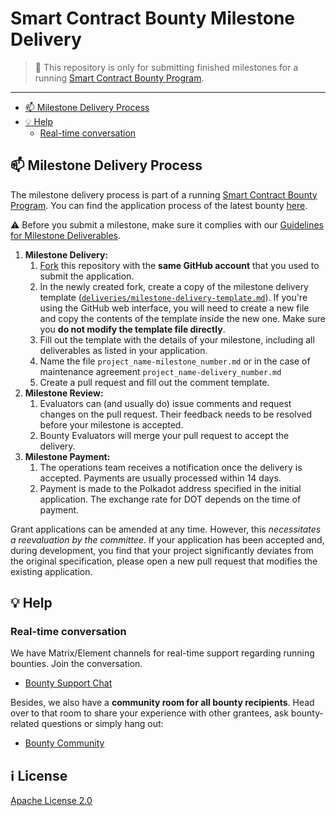 # Smart Contract Bounty Milestone Delivery <!-- omit in toc -->

> **:loudspeaker:** This repository is only for submitting finished milestones for a running [Smart Contract Bounty Program](https://github.com/use-inkubator/).

---

- [:mailbox: Milestone Delivery Process](#mailbox-milestone-delivery-process)
- [:bulb: Help](#bulb-help)
  - [Real-time conversation](#real-time-conversation)

## :mailbox: Milestone Delivery Process

The milestone delivery process is part of a running [Smart Contract Bounty Program](https://github.com/smart-contract-bounty). You can find the application process of the latest bounty [here](https://github.com/use-inkubator/Support-Docs/blob/master/milestone-deliverables-guidelines.md).  

:warning: Before you submit a milestone, make sure it complies with our [Guidelines for Milestone Deliverables](https://github.com/use-inkubator/Support-Docs/blob/master/milestone-deliverables-guidelines.md).

1. **Milestone Delivery:**
   1. [Fork](https://github.com/use-inkubator/Bounty-Milestone-Delivery/fork) this repository with the **same GitHub account** that you used to submit the application.
   2. In the newly created fork, create a copy of the milestone delivery template ([`deliveries/milestone-delivery-template.md`](deliveries/milestone-delivery-template.md)). If you're using the GitHub web interface, you will need to create a new file and copy the contents of the template inside the new one. Make sure you **do not modify the template file directly**. 
   5. Fill out the template with the details of your milestone, including all deliverables as listed in your application.
   4. Name the file `project_name-milestone_number.md` or in the case of maintenance agreement `project_name-delivery_number.md`
   5. Create a pull request and fill out the comment template.
2. **Milestone Review:**
   1. Evaluators can (and usually do) issue comments and request changes on the pull request. Their feedback needs to be resolved before your milestone is accepted.
   2. Bounty Evaluators will merge your pull request to accept the delivery.
3. **Milestone Payment:**
   1. The operations team receives a notification once the delivery is accepted. Payments are usually processed within 14 days.
   2. Payment is made to the Polkadot address specified in the initial application. The exchange rate for DOT depends on the time of payment.

Grant applications can be amended at any time. However, this _necessitates a reevaluation by the committee_. If your application has been accepted and, during development, you find that your project significantly deviates from the original specification, please open a new pull request that modifies the existing application.

## :bulb: Help

### Real-time conversation

We have Matrix/Element channels for real-time support regarding running bounties. Join the conversation.

- [Bounty Support Chat](https://matrix.to/#/#sm-bounty-support:matrix.org)

Besides, we also have a **community room for all bounty recipients**. Head over to that room to share your experience with other grantees, ask bounty-related questions or simply hang out:

- [Bounty Community](https://matrix.to/#/#sm-bounty-community:matrix.org)

## :information_source: License <!-- omit in toc -->

[Apache License 2.0](LICENSE)
